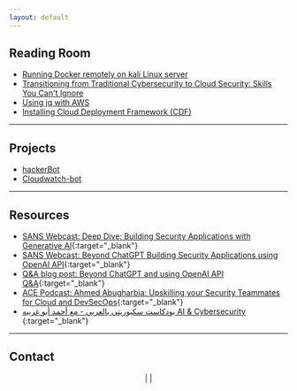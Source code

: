 ```yaml
---
layout: default
---
```


## <a id="read"></a>Reading Room
- [Running Docker remotely on kali Linux server](/read/run-docker-remotley-on-kali.md)
- [Transitioning from Traditional Cybersecurity to Cloud Security: Skills You Can't Ignore](/read/transitioning-from-traditional-cybersecurity-to-cloud-security.html)
- [Using jq with AWS](/read/jq-for-AWS.md)
- [Installing Cloud Deployment Framework (CDF)](/read/cloud-deployment-framework.md)

---

## <a id="research-projects"></a>Projects
- [hackerBot](/projects/hackerbot.md)
- [Cloudwatch-bot](/projects/cloudwatch-bot.md)

---

## <a id="resources"></a>Resources

- [SANS Webcast: Deep Dive: Building Security Applications with Generative AI](https://www.sans.org/webcasts/deep-dive-building-security-applications-generative-ai/){:target="_blank"}
- [SANS Webcast: Beyond ChatGPT Building Security Applications using OpenAI API](https://www.youtube.com/watch?v=Dcj2bLrgemw){:target="_blank"}
- [Q&A blog post: Beyond ChatGPT and using OpenAI API Q&A](https://www.sans.org/blog/how-to-build-ai-powered-cybersecurity-applications/){:target="_blank"}
- [ACE Podcast: Ahmed Abugharbia: Upskilling your Security Teammates for Cloud and DevSecOps](https://www.sans.org/podcasts/cloud-ace/ahmed-abugharbia-upskilling-your-security-teammates-for-cloud-and-devsecops-10/){:target="_blank"}
- [بودكاست سكيوريتي بالعربي - مع أحمد أبو غربيه AI & Cybersecurity ](https://open.spotify.com/show/4SEZywCqLqOInZtVy2kqHY){:target="_blank"}

---

## <a id="contact"></a>Contact
<center>
<a href="mailto:info@cyberdojo.cloud" target="_blank"><i class="fas fa-envelope"></i></a> | 
<A href="https://www.linkedin.com/in/ahmadabugharbieh/" target="_blank"> <i class="fab fa-linkedin"></i></A> | 
<A href="https://twitter.com/aagsec" target="_blank"> <i class="fab fa-twitter"></i></A>
</center>